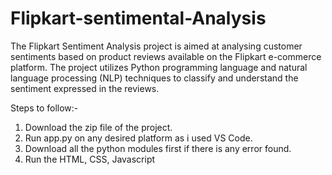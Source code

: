 # Flipkart-sentimental-Analysis
The Flipkart Sentiment Analysis project is aimed at analysing customer sentiments based on product reviews available on the Flipkart e-commerce platform. The project utilizes Python programming language and natural language processing (NLP) techniques to classify and understand the sentiment expressed in the reviews.

Steps to follow:-
1. Download the zip file of the project.
2. Run app.py on any desired platform as i used VS Code.
3. Download all the python modules first if there is any error found.
4. Run the HTML, CSS, Javascript 
